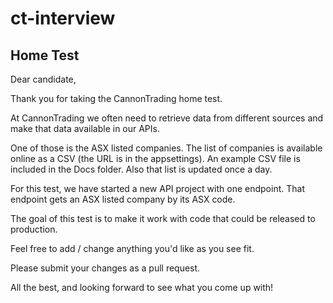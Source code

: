# ct-interview #

## Home Test ##

Dear candidate,

Thank you for taking the CannonTrading home test.

At CannonTrading we often need to retrieve data from different sources and make that data available in our APIs.

One of those is the ASX listed companies. The list of companies is available online as a CSV (the URL is in the appsettings). An example CSV file is included in the Docs folder. Also that list is updated once a day.

For this test, we have started a new API project with one endpoint. That endpoint gets an ASX listed company by its ASX code.

The goal of this test is to make it work with code that could be released to production.

Feel free to add / change anything you'd like as you see fit.

Please submit your changes as a pull request.

All the best, and looking forward to see what you come up with!